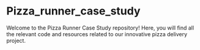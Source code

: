 # Pizza_runner_case_study
Welcome to the Pizza Runner Case Study repository! Here, you will find all the relevant code and resources related to our innovative pizza delivery project.
